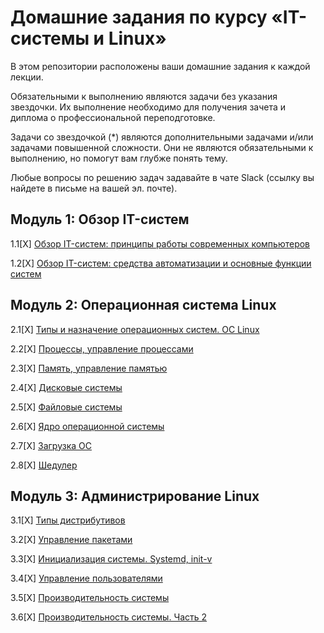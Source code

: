 
# Домашние задания по курсу «IT-системы и Linux»

В этом репозитории расположены ваши домашние задания к каждой лекции.

Обязательными к выполнению являются задачи без указания звездочки. Их выполнение необходимо для получения зачета и диплома о профессиональной переподготовке.

Задачи со звездочкой (*) являются дополнительными задачами и/или задачами повышенной сложности. Они не являются обязательными к выполнению, но помогут вам глубже понять тему.

Любые вопросы по решению задач задавайте в чате Slack (ссылку вы найдете в письме на вашей эл. почте).


## Модуль 1: Обзор IT-систем	

1.1[Х] [Обзор IT-систем: принципы работы современных компьютеров](1-01.md)

1.2[Х] [Обзор IT-систем: cредства автоматизации и основные функции систем](1-02.md)
		
## Модуль 2: Операционная система Linux	

2.1[X] [Типы и назначение операционных систем. ОС Linux](2-01.md)

2.2[X] [Процессы, управление процессами](2-02.md)

2.3[X] [Память, управление памятью](https://github.com/netology-code/slin/blob/main/2-03.md)

2.4[X] [Дисковые системы](2-05.md)

2.5[X] [Файловые системы](2-06.md)

2.6[X] [Ядро операционной системы](2-07.md)

2.7[X] [Загрузка ОС](2-08.md)

2.8[X] [Шедулер](2-04.md)

		
## Модуль 3: Администрирование Linux	

3.1[X] [Типы дистрибутивов](3-01.md)

3.2[X] [Управление пакетами](3-02.md)

3.3[X] [Инициализация системы. Systemd, init-v](3-03.md)

3.4[X] [Управление пользователями](3-04.md)

3.5[X] [Производительность системы](3-05.md)

3.6[X] [Производительность системы. Часть 2](3-06.md)
